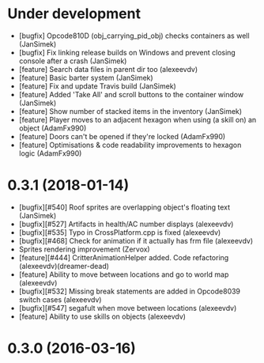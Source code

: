Under development
=======================
- [bugfix] Opcode810D (obj_carrying_pid_obj) checks containers as well (JanSimek)
- [bugfix] Fix linking release builds on Windows and prevent closing console after a crash (JanSimek)
- [feature] Search data files in parent dir too (alexeevdv)
- [feature] Basic barter system (JanSimek)
- [feature] Fix and update Travis build (JanSimek)
- [feature] Added 'Take All' and scroll buttons to the container window (JanSimek)
- [feature] Show number of stacked items in the inventory (JanSimek)
- [feature] Player moves to an adjacent hexagon when using (a skill on) an object (AdamFx990)
- [feature] Doors can't be opened if they're locked (AdamFx990)
- [feature] Optimisations & code readability improvements to hexagon logic (AdamFx990)

0.3.1 (2018-01-14)
=======================
- [bugfix][#540] Roof sprites are overlapping object's floating text (JanSimek)
- [bugfix][#527] Artifacts in health/AC number displays (alexeevdv)
- [bugfix][#535] Typo in CrossPlatform.cpp is fixed (alexeevdv)
- [bugfix][#468] Check for animation if it actually has frm file (alexeevdv)
- Sprites rendering improvement (Zervox)
- [feature][#444] CritterAnimationHelper added. Code refactoring (alexeevdv)(dreamer-dead)
- [feature] Ability to move between locations and go to world map (alexeevdv)
- [bugfix][#532] Missing break statements are added in Opcode8039 switch cases (alexeevdv)
- [bugfix][#547] segafult when move between locations (alexeevdv)
- [feature] Ability to use skills on objects (alexeevdv)

0.3.0 (2016-03-16)
=======================
